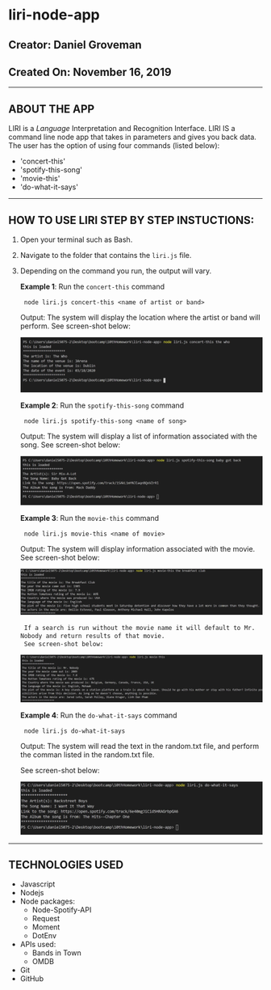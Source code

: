 # liri-node-app

## __Creator:__ Daniel Groveman
## __Created On:__ November 16, 2019

- - -

## ABOUT THE APP
LIRI is a _Language_ Interpretation and Recognition Interface. LIRI IS a command line node app that takes in parameters and gives you back data.  The user has the option of using four commands (listed below):
* 'concert-this'
* 'spotify-this-song'
* 'movie-this'
* 'do-what-it-says'

- - -

## HOW TO USE LIRI STEP BY STEP INSTUCTIONS:
1. Open your terminal such as Bash.
2. Navigate to the folder that contains the `liri.js` file. 
3. Depending on the command you run, the output will vary. 

    **Example 1**: Run the `concert-this` command
    
        node liri.js concert-this <name of artist or band>
    
    Output: The system will display the location where the artist or band will perform.  See screen-shot below:

    ![Results](/img/concert-this.PNG)

    **Example 2**: Run the `spotify-this-song` command
    
        node liri.js spotify-this-song <name of song>
    
    Output: The system will display a list of information associated with the song. See screen-shot below:

    ![Results](/img/spotify-this.png)

    **Example 3**: Run the `movie-this` command
    
        node liri.js movie-this <name of movie>
    
    Output: The system will display information associated with the movie. See screen-shot below:

    ![Results](/img/movie-this.png)
        
        If a search is run without the movie name it will default to Mr. Nobody and return results of that movie.  
        See screen-shot below:

    ![Results](/img/movie-this-wout.png)

    **Example 4**: Run the `do-what-it-says` command
        
        node liri.js do-what-it-says
        
    Output: The system will read the text in the random.txt file, and perform the comman listed in the random.txt file. 
    
    See screen-shot below:

    ![Results](/img/do-what-i-say.png)

- - -

## TECHNOLOGIES USED
* Javascript
* Nodejs
* Node packages:
    * Node-Spotify-API
    * Request
    * Moment 
    * DotEnv
* APIs used:
    * Bands in Town
    * OMDB
* Git
* GitHub